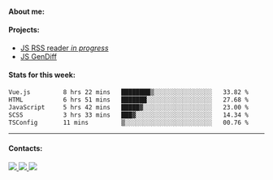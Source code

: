 #### About me:

#### Projects:
- [JS RSS reader *in progress*](https://github.com/GKoil/frontend-project-lvl3)
- [JS GenDiff](https://github.com/GKoil/GenDiff)

#### Stats for this week:
<!--START_SECTION:waka-->

```txt
Vue.js         8 hrs 22 mins   ████████▒░░░░░░░░░░░░░░░░   33.82 %
HTML           6 hrs 51 mins   ███████░░░░░░░░░░░░░░░░░░   27.68 %
JavaScript     5 hrs 42 mins   █████▓░░░░░░░░░░░░░░░░░░░   23.00 %
SCSS           3 hrs 33 mins   ███▓░░░░░░░░░░░░░░░░░░░░░   14.34 %
TSConfig       11 mins         ▒░░░░░░░░░░░░░░░░░░░░░░░░   00.76 %
```

<!--END_SECTION:waka-->
---
#### Contacts:

<a target='_blank' title='LinkedIn' href="https://www.linkedin.com/in/gkoil/">
  <img src="https://img.shields.io/badge/LinkedIn-0077B5?style=for-the-badge&logo=linkedin&logoColor=white" />
</a>
<a target='_blank' title='Telegram' href="https://t.me/gkoil">
  <img src="https://img.shields.io/badge/Telegram-2CA5E0?style=for-the-badge&logo=telegram&logoColor=white" />
</a>
<a target='_blank' title='Gmail' href="mailto: gk.grigorev@gmail.com">
  <img src="https://img.shields.io/badge/Gmail-D14836?style=for-the-badge&logo=gmail&logoColor=white" />
</a>

